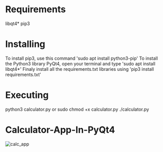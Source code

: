 # Requirements
  libqt4*
  pip3
  
# Installing
  To install pip3, use this command 'sudo apt install python3-pip'
  To install the Python3 library PyQt4, open your terminal and type 'sudo apt install libqt4*'
  Finaly install all the requirements.txt libraries using 'pip3 install requirements.txt'
  
# Executing
  python3 calculator.py
          or
  sudo chmod +x calculator.py
  ./calculator.py

# Calculator-App-In-PyQt4
![calc_app](https://user-images.githubusercontent.com/21356411/47967719-8b2cab00-e086-11e8-8ab5-5b4d689498c1.png)
